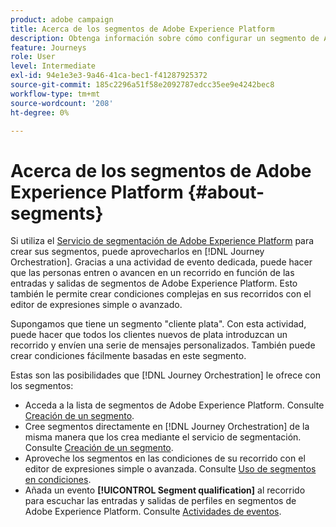 ```yaml
---
product: adobe campaign
title: Acerca de los segmentos de Adobe Experience Platform
description: Obtenga información sobre cómo configurar un segmento de Adobe Experience Platform
feature: Journeys
role: User
level: Intermediate
exl-id: 94e1e3e3-9a46-41ca-bec1-f41287925372
source-git-commit: 185c2296a51f58e2092787edcc35ee9e4242bec8
workflow-type: tm+mt
source-wordcount: '208'
ht-degree: 0%

---
```


# Acerca de los segmentos de Adobe Experience Platform {#about-segments}

Si utiliza el [Servicio de segmentación de Adobe Experience Platform](https://experienceleague.adobe.com/docs/experience-platform/segmentation/home.html) para crear sus segmentos, puede aprovecharlos en [!DNL Journey Orchestration]. Gracias a una actividad de evento dedicada, puede hacer que las personas entren o avancen en un recorrido en función de las entradas y salidas de segmentos de Adobe Experience Platform. Esto también le permite crear condiciones complejas en sus recorridos con el editor de expresiones simple o avanzado.

Supongamos que tiene un segmento &quot;cliente plata&quot;. Con esta actividad, puede hacer que todos los clientes nuevos de plata introduzcan un recorrido y envíen una serie de mensajes personalizados. También puede crear condiciones fácilmente basadas en este segmento.

Estas son las posibilidades que [!DNL Journey Orchestration] le ofrece con los segmentos:

* Acceda a la lista de segmentos de Adobe Experience Platform. Consulte [Creación de un segmento](../segment/creating-a-segment.md).
* Cree segmentos directamente en [!DNL Journey Orchestration] de la misma manera que los crea mediante el servicio de segmentación. Consulte [Creación de un segmento](../segment/creating-a-segment.md).
* Aproveche los segmentos en las condiciones de su recorrido con el editor de expresiones simple o avanzada. Consulte [Uso de segmentos en condiciones](../segment/using-a-segment.md).
* Añada un evento **[!UICONTROL Segment qualification]** al recorrido para escuchar las entradas y salidas de perfiles en segmentos de Adobe Experience Platform. Consulte [Actividades de eventos](../building-journeys/segment-qualification-events.md).
